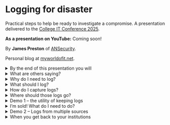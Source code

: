 # Logging for disaster
Practical steps to help be ready to investigate a compromise. A presentation delivered to the [College IT Conference 2025](https://citc.college/).

**As a presentation on YouTube:** Coming soon!

By **James Preston** of [ANSecurity](https://www.ansecurity.com/).

Personal blog at [myworldofit.net](https://myworldofit.net/).

<details>
<summary>By the end of this presentation you will</summary>

</details>
<details>
<summary>What are others saying?</summary>

</details>

<details>
<summary>Why do I need to log?</summary>

# Why do I need to log?

To answer questions, such as:

* Sophos detected a malicious program on a computer - where did it come from?
* Based on the data in a threat intel report have we been impacted?
* What files have been copied to the Internet from a computer?

</details>

<details>
<summary>What should I log?</summary>

</details>

<details>
<summary>How do I capture logs?</summary>

</details>

<details>
<summary>Where should those logs go?</summary>

# Where should those logs go?

* Local storage
* Centralised storage
* Consider 'cloud' options

## If storing on-premises consider
* Network level access controls to the log system.
* Authentication to the log system.
* Dependencies on systems that may be offline in an incident (compute, storage, networking, authentication).

## A recommendation for on-premises
* Place the server(s) in a dedicated 'logging' network.
* Restrict access into that network with a network firewall, broadly allow connections to the ports that logging agents talk to, restrict by source network/IP/user/device access to the management interface.
* Dedicated physical server or servers (3 smaller nodes in a cluster is better than 1 single node by itself).
* Strong authentication (phishing resistant) as the 'day to day' access, with a fallback to local authentication with a strong (long) passphrase.

# Volume vs value
* Firewall traffic logs - VERY high volume, low relative value
* DNS logs - high volume, low-medium relative value
  * But.... DNS is encrypted now
* 

</details>
<details>
<summary>Demo 1 – the utility of keeping logs</summary>

</details>
<details>
<summary>I’m sold! What do I need to do?</summary>

</details>

<details>
<summary>Demo 2 – Logs from multiple sources</summary>

</details>

<details>
<summary>When you get back to your institutions</summary>

</details>
